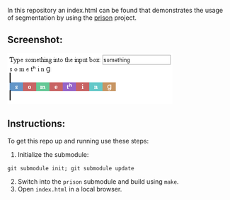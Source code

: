In this repository an index.html can be found that demonstrates the usage of segmentation by using the [prison](https://github.com/dighl/prison) project.

Screenshot:
-----
![A small screenshot of index.html](https://raw.githubusercontent.com/lingdb/segmentation-example/master/example.png)

Instructions:
-----

To get this repo up and running use these steps:

1. Initialize the submodule:
  ```
  git submodule init; git submodule update
  ```
2. Switch into the `prison` submodule and build using `make`.
3. Open `index.html` in a local browser.
